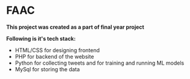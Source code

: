 # FAAC

__This project was created as a part of final year project__

__Following is it's tech stack:__
- HTML/CSS for designing frontend
- PHP for backend of the website
- Python for collecting tweets and for training and running ML models
- MySql for storing the data
